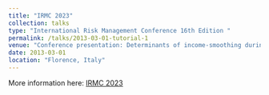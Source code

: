 ```yaml
---
title: "IRMC 2023"
collection: talks
type: "International Risk Management Conference 16th Edition "
permalink: /talks/2013-03-01-tutorial-1
venue: "Conference presentation: Determinants of income-smoothing during COVID-19 in European Economic Area banks"
date: 2013-03-01
location: "Florence, Italy"
---
```


More information here: [IRMC 2023](https://www.therisksociety.com/keynotes-featured-speakers-irmc2023-florence-italy/)


